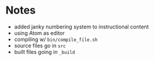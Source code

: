 # Notes

- added janky numbering system to instructional content
- using Atom as editor
- compiling w/ `bin/compile_file.sh`
- source files go in `src`
- built files going in `_build`

